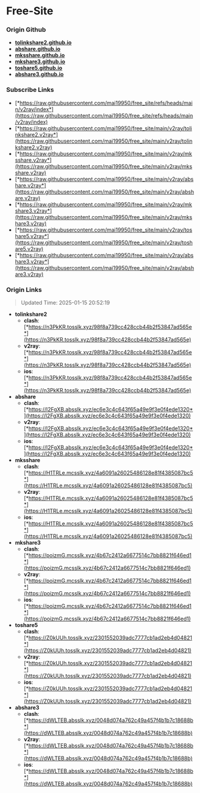 # Free-Site

### Origin Github

- [**tolinkshare2.github.io**](https://github.com/tolinkshare2/tolinkshare2.github.io)
- [**abshare.github.io**](https://github.com/abshare/abshare.github.io)
- [**mksshare.github.io**](https://github.com/mksshare/mksshare.github.io)
- [**mkshare3.github.io**](https://github.com/mkshare3/mkshare3.github.io)
- [**toshare5.github.io**](https://github.com/toshare5/toshare5.github.io)
- [**abshare3.github.io**](https://github.com/abshare3/abshare3.github.io)

### Subscribe Links

- [*https://raw.githubusercontent.com/mai19950/free_site/refs/heads/main/v2ray/index*](https://raw.githubusercontent.com/mai19950/free_site/refs/heads/main/v2ray/index)
- [*https://raw.githubusercontent.com/mai19950/free_site/main/v2ray/tolinkshare2.v2ray*](https://raw.githubusercontent.com/mai19950/free_site/main/v2ray/tolinkshare2.v2ray)
- [*https://raw.githubusercontent.com/mai19950/free_site/main/v2ray/mksshare.v2ray*](https://raw.githubusercontent.com/mai19950/free_site/main/v2ray/mksshare.v2ray)
- [*https://raw.githubusercontent.com/mai19950/free_site/main/v2ray/abshare.v2ray*](https://raw.githubusercontent.com/mai19950/free_site/main/v2ray/abshare.v2ray)
- [*https://raw.githubusercontent.com/mai19950/free_site/main/v2ray/mkshare3.v2ray*](https://raw.githubusercontent.com/mai19950/free_site/main/v2ray/mkshare3.v2ray)
- [*https://raw.githubusercontent.com/mai19950/free_site/main/v2ray/toshare5.v2ray*](https://raw.githubusercontent.com/mai19950/free_site/main/v2ray/toshare5.v2ray)
- [*https://raw.githubusercontent.com/mai19950/free_site/main/v2ray/abshare3.v2ray*](https://raw.githubusercontent.com/mai19950/free_site/main/v2ray/abshare3.v2ray)

### Origin Links

> Updated Time: 2025-01-15 20:52:19

- **tolinkshare2**
  - **clash**: [*https://n3PkKR.tosslk.xyz/98f8a739cc428ccb44b2f53847ad565e*](https://n3PkKR.tosslk.xyz/98f8a739cc428ccb44b2f53847ad565e)
  - **v2ray**: [*https://n3PkKR.tosslk.xyz/98f8a739cc428ccb44b2f53847ad565e*](https://n3PkKR.tosslk.xyz/98f8a739cc428ccb44b2f53847ad565e)
  - **ios**: [*https://n3PkKR.tosslk.xyz/98f8a739cc428ccb44b2f53847ad565e*](https://n3PkKR.tosslk.xyz/98f8a739cc428ccb44b2f53847ad565e)
- **abshare**
  - **clash**: [*https://I2FgXB.absslk.xyz/ec6e3c4c643f65a49e9f3e0f4ede1320*](https://I2FgXB.absslk.xyz/ec6e3c4c643f65a49e9f3e0f4ede1320)
  - **v2ray**: [*https://I2FgXB.absslk.xyz/ec6e3c4c643f65a49e9f3e0f4ede1320*](https://I2FgXB.absslk.xyz/ec6e3c4c643f65a49e9f3e0f4ede1320)
  - **ios**: [*https://I2FgXB.absslk.xyz/ec6e3c4c643f65a49e9f3e0f4ede1320*](https://I2FgXB.absslk.xyz/ec6e3c4c643f65a49e9f3e0f4ede1320)
- **mksshare**
  - **clash**: [*https://H1TRLe.mcsslk.xyz/4a6091a26025486128e81f4385087bc5*](https://H1TRLe.mcsslk.xyz/4a6091a26025486128e81f4385087bc5)
  - **v2ray**: [*https://H1TRLe.mcsslk.xyz/4a6091a26025486128e81f4385087bc5*](https://H1TRLe.mcsslk.xyz/4a6091a26025486128e81f4385087bc5)
  - **ios**: [*https://H1TRLe.mcsslk.xyz/4a6091a26025486128e81f4385087bc5*](https://H1TRLe.mcsslk.xyz/4a6091a26025486128e81f4385087bc5)
- **mkshare3**
  - **clash**: [*https://poizmG.mcsslk.xyz/4b67c2412a6677514c7bb8821f646ed1*](https://poizmG.mcsslk.xyz/4b67c2412a6677514c7bb8821f646ed1)
  - **v2ray**: [*https://poizmG.mcsslk.xyz/4b67c2412a6677514c7bb8821f646ed1*](https://poizmG.mcsslk.xyz/4b67c2412a6677514c7bb8821f646ed1)
  - **ios**: [*https://poizmG.mcsslk.xyz/4b67c2412a6677514c7bb8821f646ed1*](https://poizmG.mcsslk.xyz/4b67c2412a6677514c7bb8821f646ed1)
- **toshare5**
  - **clash**: [*https://Z0kUUh.tosslk.xyz/2301552039adc7777cb1ad2eb4d04821*](https://Z0kUUh.tosslk.xyz/2301552039adc7777cb1ad2eb4d04821)
  - **v2ray**: [*https://Z0kUUh.tosslk.xyz/2301552039adc7777cb1ad2eb4d04821*](https://Z0kUUh.tosslk.xyz/2301552039adc7777cb1ad2eb4d04821)
  - **ios**: [*https://Z0kUUh.tosslk.xyz/2301552039adc7777cb1ad2eb4d04821*](https://Z0kUUh.tosslk.xyz/2301552039adc7777cb1ad2eb4d04821)
- **abshare3**
  - **clash**: [*https://dWLTEB.absslk.xyz/0048d074a762c49a457f4b1b7c18688b*](https://dWLTEB.absslk.xyz/0048d074a762c49a457f4b1b7c18688b)
  - **v2ray**: [*https://dWLTEB.absslk.xyz/0048d074a762c49a457f4b1b7c18688b*](https://dWLTEB.absslk.xyz/0048d074a762c49a457f4b1b7c18688b)
  - **ios**: [*https://dWLTEB.absslk.xyz/0048d074a762c49a457f4b1b7c18688b*](https://dWLTEB.absslk.xyz/0048d074a762c49a457f4b1b7c18688b)
